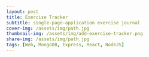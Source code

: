 ```yaml
---
layout: post
title: Exercise Tracker
subtitle: single-page-application exercise journal
cover-img: /assets/img/path.jpg
thumbnail-img: /assets/img/add-exercise-tracker.png
share-img: /assets/img/path.jpg
tags: [Web, MongoDB, Express, React, NodeJS]
---
```


